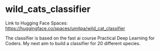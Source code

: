 # wild_cats_classifier

Link to Hugging Face Spaces: https://huggingface.co/spaces/umitpa/wild_cat_classifier

The classifier is based on the fast ai course Practical Deep Learning for Coders.
My next aim to build a classifier for 20 different species. 
